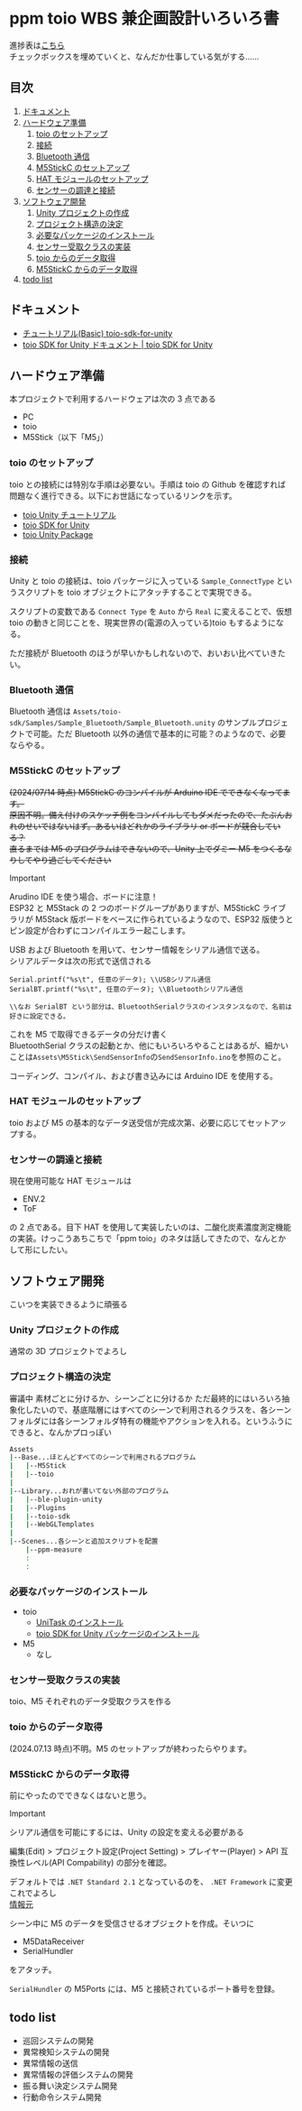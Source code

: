 # ppm toio WBS 兼企画設計いろいろ書<!-- omit in toc -->

進捗表は[こちら](https://docs.google.com/spreadsheets/d/1U639k4QWcusb2OYTR_0ER-CtmLVivnQl1xtwEm9VkqM/edit?usp=sharing)\
チェックボックスを埋めていくと、なんだか仕事している気がする……

## 目次<!-- omit in toc -->

1. [ドキュメント](#ドキュメント)
2. [ハードウェア準備](#ハードウェア準備)
	1. [toio のセットアップ](#toio-のセットアップ)
	2. [接続](#接続)
	3. [Bluetooth 通信](#bluetooth-通信)
	4. [M5StickC のセットアップ](#m5stickc-のセットアップ)
	5. [HAT モジュールのセットアップ](#hat-モジュールのセットアップ)
	6. [センサーの調達と接続](#センサーの調達と接続)
3. [ソフトウェア開発](#ソフトウェア開発)
	1. [Unity プロジェクトの作成](#unity-プロジェクトの作成)
	2. [プロジェクト構造の決定](#プロジェクト構造の決定)
	3. [必要なパッケージのインストール](#必要なパッケージのインストール)
	4. [センサー受取クラスの実装](#センサー受取クラスの実装)
	5. [toio からのデータ取得](#toio-からのデータ取得)
	6. [M5StickC からのデータ取得](#m5stickc-からのデータ取得)
4. [todo list](#todo-list)

## ドキュメント

- [チュートリアル(Basic) toio-sdk-for-unity](https://github.com/morikatron/toio-sdk-for-unity/blob/main/docs/tutorials_basic.md)
- [toio SDK for Unity ドキュメント | toio SDK for Unity](https://morikatron.github.io/toio-sdk-for-unity/docs/)

## ハードウェア準備

本プロジェクトで利用するハードウェアは次の 3 点である

- PC
- toio
- M5Stick（以下「M5」）

### toio のセットアップ

toio との接続には特別な手順は必要ない。手順は toio の Github を確認すれば問題なく進行できる。以下にお世話になっているリンクを示す。

- [toio Unity チュートリアル](https://github.com/morikatron/toio-sdk-for-unity/blob/main/docs/tutorials_basic.md)
- [toio SDK for Unity](https://github.com/morikatron/toio-sdk-for-unity/blob/main/docs/download_sdk.md)
- [toio Unity Package](https://github.com/morikatron/toio-sdk-for-unity/releases/)

### 接続

Unity と toio の接続は、toio パッケージに入っている `Sample_ConnectType` というスクリプトを toio オブジェクトにアタッチすることで実現できる。

スクリプトの変数である `Connect Type` を `Auto` から `Real` に変えることで、仮想 toio の動きと同じことを、現実世界の(電源の入っている)toio もするようになる。

ただ接続が Bluetooth のほうが早いかもしれないので、おいおい比べていきたい。

### Bluetooth 通信

Bluetooth 通信は `Assets/toio-sdk/Samples/Sample_Bluetooth/Sample_Bluetooth.unity` のサンプルプロジェクトで可能。ただ Bluetooth 以外の通信で基本的に可能？のようなので、必要ならやる。

### M5StickC のセットアップ

~~(2024/07/14 時点) M5StickC のコンパイルが Arduino IDE でできなくなってます。\
原因不明。備え付けのスケッチ例をコンパイルしてもダメだったので、たぶんおれのせいではないはず。あるいはどれかのライブラリ or ボードが競合している？\
直るまでは M5 のプログラムはできないので、Unity 上でダミー M5 をつくるなりしてやり過ごしてください~~

> [!IMPORTANT]
> Arudino IDE を使う場合、ボードに注意！\
> ESP32 と M5Stack の 2 つのボードグループがありますが、M5StickC ライブラリが M5Stack 版ボードをベースに作られているようなので、ESP32 版使うとピン設定が合わずにコンパイルエラー起こします。

USB および Bluetooth を用いて、センサー情報をシリアル通信で送る。\
シリアルデータは次の形式で送信される

```Arduino
Serial.printf("%s\t", 任意のデータ); \\USBシリアル通信
SerialBT.printf("%s\t", 任意のデータ); \\Bluetoothシリアル通信

\\なお SerialBT という部分は、BluetoothSerialクラスのインスタンスなので、名前は好きに設定できる。
```

これを M5 で取得できるデータの分だけ書く\
BluetoothSerial クラスの起動とか、他にもいろいろやることはあるが、細かいことは`Assets\M5Stick\SendSensorInfo`の`SendSensorInfo.ino`を参照のこと。

コーディング、コンパイル、および書き込みには Arduino IDE を使用する。

### HAT モジュールのセットアップ

toio および M5 の基本的なデータ送受信が完成次第、必要に応じてセットアップする。

### センサーの調達と接続

現在使用可能な HAT モジュールは

- ENV.2
- ToF

の 2 点である。目下 HAT を使用して実装したいのは、二酸化炭素濃度測定機能の実装。けっこうあちこちで「ppm toio」のネタは話してきたので、なんとかして形にしたい。

## ソフトウェア開発

こいつを実装できるように頑張る

### Unity プロジェクトの作成

通常の 3D プロジェクトでよろし

### プロジェクト構造の決定

審議中
素材ごとに分けるか、シーンごとに分けるか
ただ最終的にはいろいろ抽象化したいので、基底階層にはすべてのシーンで利用されるクラスを、各シーンフォルダには各シーンフォルダ特有の機能やアクションを入れる。というふうにできると、なんかプロっぽい

```cmd
Assets
|--Base...ほとんどすべてのシーンで利用されるプログラム
|	|--M5Stick
|	|--toio
|
|--Library...おれが書いてない外部のプログラム
|	|--ble-plugin-unity
|	|--Plugins
|	|--toio-sdk
|	|--WebGLTemplates
|
|--Scenes...各シーンと追加スクリプトを配置
	|--ppm-measure
	:
	:
```

### 必要なパッケージのインストール

- toio
  - [UniTask のインストール](https://github.com/morikatron/toio-sdk-for-unity/blob/main/docs/download_sdk.md)
  - [toio SDK for Unity パッケージのインストール](https://github.com/morikatron/toio-sdk-for-unity/releases/)
- M5
  - なし

### センサー受取クラスの実装

toio、M5 それぞれのデータ受取クラスを作る

### toio からのデータ取得

(2024.07.13 時点)不明。M5 のセットアップが終わったらやります。

### M5StickC からのデータ取得

前にやったのでできなくはないと思う。

> [!IMPORTANT]
> シリアル通信を可能にするには、Unity の設定を変える必要がある
>
> 編集(Edit) > プロジェクト設定(Project Setting) > プレイヤー(Player) > API 互換性レベル(API Compability)
> の部分を確認。
>
> デフォルトでは `.NET Standard 2.1` となっているのを、 `.NET Framework` に変更\
> これでよろし\
> [情報元](https://qiita.com/Ninagawa123/items/f6595dcf788dd316be8a)

シーン中に M5 のデータを受信させるオブジェクトを作成。そいつに

- M5DataReceiver
- SerialHundler

をアタッチ。

`SerialHundler` の M5Ports には、M5 と接続されているポート番号を登録。

## todo list

- 巡回システムの開発
- 異常検知システムの開発
- 異常情報の送信
- 異常情報の評価システムの開発
- 振る舞い決定システム開発
- 行動命令システム開発
